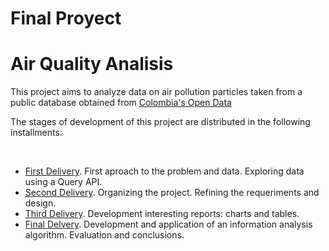 # Final Proyect

<head>

<h1>Air Quality Analisis</h1>

</head>
<body>
<p>
This project aims to analyze data on air pollution particles taken from a public database obtained from <a href="datos.gov.co">Colombia's Open Data</a> 
</p>

 
 
<p>
The stages of development of this project are distributed in the following installments:
</p>
<br>
<ul>
 <li><a href="https://www.youtube.com/watch?v=rsEne1ZiQrk&list=PLXUV2U8djVlMFvs4rt1LsSkrkSZdnjJQq&index=10&t=0s">First Delivery</a>. First aproach to the problem and data. Exploring data using a Query API.</li>
 <li><a href="https://www.youtube.com/watch?v=HDdGJ94RRJE">Second Delivery</a>. Organizing the project. Refining the requeriments and design.</li>
 <li><a href="https://www.youtube.com/watch?v=qPRNIHxLhmc">Third Delivery</a>. Development interesting reports: charts and tables.</li>
 <li><a href="https://www.youtube.com/watch?v=3_g2un5M350">Final Delvery</a>. Development and application of an information analysis algorithm. Evaluation and conclusions.</li>
</ul>
</body>
